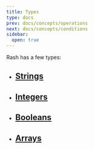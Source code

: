 ```yaml
---
title: Types 
type: docs
prev: docs/concepts/operations
next: docs/concepts/conditions
sidebar:
  open: true
---
```


Rash has a few types:


- ## [Strings](string)
- ## [Integers](integer)
- ## [Booleans](bool)
- ## [Arrays](array)
